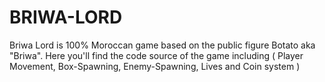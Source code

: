 # BRIWA-LORD
Briwa Lord is 100% Moroccan game based on the public figure Botato aka "Briwa". Here you'll find the code source of the game including ( Player Movement, Box-Spawning, Enemy-Spawning, Lives and Coin system )
